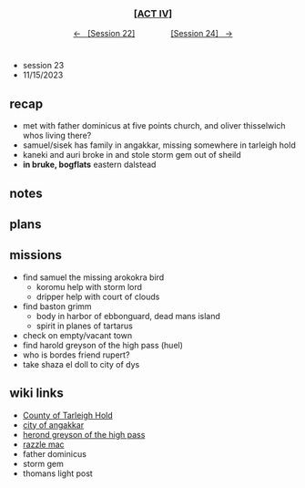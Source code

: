 <div align="center">
  <h3 align="center"><a href="https://github.com/h-griffin/dnd-notes/blob/main/grimmhaus/act-II" >[ACT IV]</a></h3>
  <p align="center">
    <a href="https://github.com/h-griffin/dnd-notes/blob/main/grimmhaus/act-IV/23-11-8.md" >&larr; &nbsp; [Session 22]</a>
    &nbsp;&nbsp;&nbsp;&nbsp;&nbsp;&nbsp;&nbsp;&nbsp;&nbsp;&nbsp;&nbsp;&nbsp;&nbsp;&nbsp;
    <a href="https://github.com/h-griffin/dnd-notes/blob/main/grimmhaus/act-IV/23-11-15.md" >[Session 24] &nbsp; &rarr;</a>
  </p>
</div>

#  
- session 23
- 11/15/2023

## recap
- met with father dominicus at five points church, and oliver thisselwich whos living there?
- samuel/sisek has family in angakkar, missing somewhere in tarleigh hold
- kaneki and auri broke in and stole storm gem out of sheild
- **in bruke, bogflats** eastern dalstead

## notes






 

## plans
## missions
- find samuel the missing arokokra bird
    - koromu help with storm lord
    - dripper help with court of clouds
- find baston grimm
    - body in harbor of ebbonguard, dead mans island
    - spirit in planes of tartarus
- check on empty/vacant town
- find harold greyson of the high pass (huel)
- who is bordes friend rupert?
- take shaza el doll to city of dys

## wiki links
- [County of Tarleigh Hold](../lore.md#county-of-tarleigh-hold-eastern-dalstead)
- [city of angakkar](../lore.md#city-of-angakkar-tarleigh-hold-eastern-dalstead)
- [herond greyson of the high pass](../lore.md#herold-greyson-of-the-high-pass)
- [razzle mac](../lore.md#razzle-mac)
- father dominicus
- storm gem
- thomans light post
